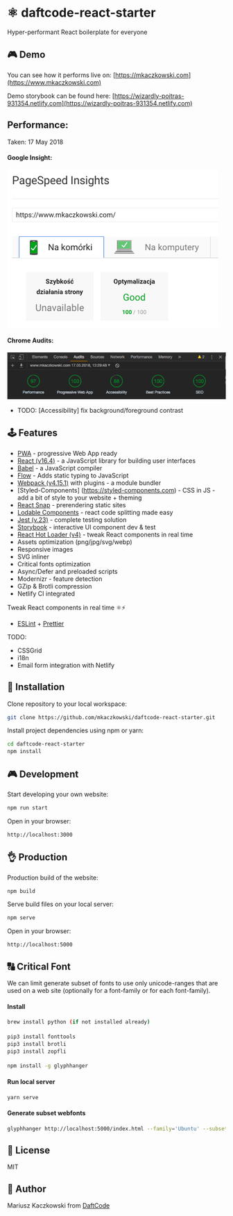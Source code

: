 # ⚛ daftcode-react-starter

Hyper-performant React boilerplate for everyone

## 🎮 Demo
You can see how it performs live on:
[https://mkaczkowski.com](https://www.mkaczkowski.com)

Demo storybook can be found here:
[https://wizardly-poitras-931354.netlify.com](https://wizardly-poitras-931354.netlify.com)

## Performance:

Taken: 17 May 2018

#### Google Insight:
![insight](stats/insight.png)

#### Chrome Audits:
![audit](stats/audit.png)

 - TODO: [Accessibility] fix background/foreground contrast

## 🕹 Features
* [PWA](https://developers.google.com/web/progressive-web-apps/) - progressive Web App ready
* [React (v16.4)](https://reactjs.org) - a JavaScript library for building user interfaces
* [Babel](https://babeljs.io) - a JavaScript compiler
* [Flow](https://github.com/facebook/flow) - Adds static typing to JavaScript
* [Webpack (v4.15.1)](https://webpack.js.org) with plugins - a module bundler
* [Styled-Components] (https://styled-components.com) - CSS in JS - add a bit of style to your website + theming
* [React Snap](https://github.com/stereobooster/react-snap) - prerendering static sites
* [Lodable Components](https://github.com/smooth-code/loadable-components) - react code splitting made easy
* [Jest (v.23)](https://facebook.github.io/jest/) - complete testing solution
* [Storybook](https://github.com/storybooks/storybook) - interactive UI component dev & test
* [React Hot Loader (v4)](https://github.com/gaearon/react-hot-loader) - tweak React components in real time
* Assets optimization (png/jpg/svg/webp)
* Responsive images
* SVG inliner
* Critical fonts optimization
* Async/Defer and preloaded scripts
* Modernizr - feature detection
* GZip & Brotli compression
* Netlify CI integrated

Tweak React components in real time ⚛️⚡️
* [ESLint](https://eslint.org) + [Prettier](https://prettier.io)

TODO:
- CSSGrid
- i18n
- Email form integration with Netlify

## 🔧 Installation

Clone repository to your local workspace:
```bash
git clone https://github.com/mkaczkowski/daftcode-react-starter.git
```

Install project dependencies using npm or yarn:

```bash
cd daftcode-react-starter
npm install
```

## 🎮 Development

Start developing your own website:

```bash
npm run start
```

Open in your browser:

```bash
http://localhost:3000
```

## 👌 Production

Production build of the website:

```bash
npm build
```

Serve build files on your local server:

```bash
npm serve
```

Open in your browser:

```bash
http://localhost:5000
```

## 🔠 Critical Font
We can limit generate subset of fonts to use only unicode-ranges that are used on a web site (optionally for a font-family or for each font-family).

#### Install
```bash
brew install python (if not installed already)

pip3 install fonttools
pip3 install brotli
pip3 install zopfli

npm install -g glyphhanger
```
#### Run local server
```bash
yarn serve
```

#### Generate subset webfonts
```bash
glyphhanger http://localhost:5000/index.html --family='Ubuntu' --subset=build/*.ttf --css
```

## 📜 License

MIT

## 👨 Author

Mariusz Kaczkowski from [DaftCode](http://daftcode.pl)
